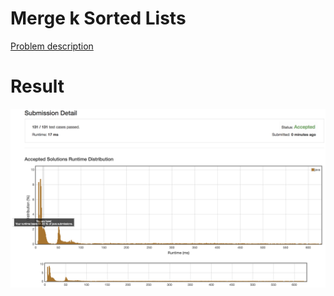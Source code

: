 # Merge k Sorted Lists

[Problem description](https://leetcode.com/problems/merge-k-sorted-lists/description/)

# Result

![result](result.png)
